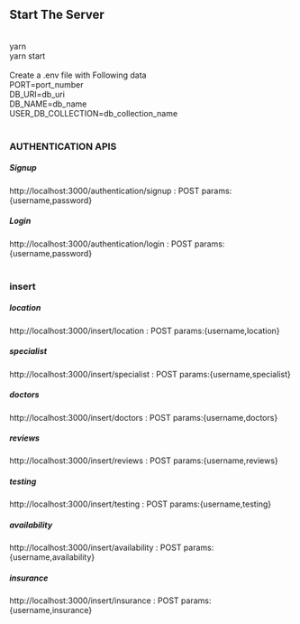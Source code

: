 <h2>Start The Server</h2><br>
yarn<br>yarn start<br><br>
Create a .env file with Following data <br>PORT=port_number<br>DB_URI=db_uri<br>DB_NAME=db_name<br>USER_DB_COLLECTION=db_collection_name<br><br>

<h3>AUTHENTICATION APIS</h3>
<h5>Signup</h5>
http://localhost:3000/authentication/signup : POST 
params:{username,password}<br>
<h5>Login</h5>
http://localhost:3000/authentication/login : POST 
params:{username,password}<br><br>

<h3>insert</h3>
<h5>location</h5>
http://localhost:3000/insert/location : POST 
params:{username,location}
<h5>specialist</h5>
http://localhost:3000/insert/specialist : POST 
params:{username,specialist}
<h5>doctors</h5>
http://localhost:3000/insert/doctors : POST 
params:{username,doctors}
<h5>reviews</h5>
http://localhost:3000/insert/reviews : POST 
params:{username,reviews}
<h5>testing</h5>
http://localhost:3000/insert/testing : POST 
params:{username,testing}
<h5>availability</h5>
http://localhost:3000/insert/availability : POST 
params:{username,availability}
<h5>insurance</h5>
http://localhost:3000/insert/insurance : POST 
params:{username,insurance}
